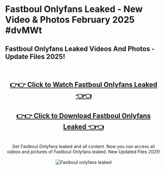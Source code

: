 # Fastboul Onlyfans Leaked - New Video & Photos February 2025 #dvMWt

<h2>Fastboul Onlyfans Leaked Videos And Photos - Update Files 2025!</h2>
<br>
<div align="center">
<h2><a href="https://porncheck.live/?utm_source=fastboul&utm_medium=git182&utm_content=newban" rel="nofollow">👉👉 Click to Watch Fastboul Onlyfans Leaked 👈👈</a></h2>
<h2><a href="https://porncheck.live/?utm_source=fastboul&utm_medium=git182&utm_content=newban" rel="nofollow">👉👉 Click to Download Fastboul Onlyfans Leaked 👈👈</a></h2>
<br>
Get Fastboul Onlyfans leaked and all content. Now you can access all videos and pictures of Fastboul Onlyfans leaked. New Updated Files 2025!
<br>
<br>
<a href="https://porncheck.live/?utm_source=fastboul&utm_medium=git182&utm_content=newban" rel="nofollow" data-target="animated-image.originalLink"><img src="https://i.ibb.co/bMWrY6b1/banner2.png" alt="Fastboul onlyfans leaked" style="max-width: 100%; display: inline-block;" data-target="animated-image.originalImage"></a>
</div>
<br>

